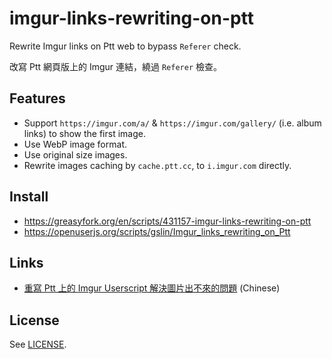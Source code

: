 # imgur-links-rewriting-on-ptt

Rewrite Imgur links on Ptt web to bypass `Referer` check.

改寫 Ptt 網頁版上的 Imgur 連結，繞過 `Referer` 檢查。

## Features

* Support `https://imgur.com/a/` & `https://imgur.com/gallery/` (i.e. album links) to show the first image.
* Use WebP image format.
* Use original size images.
* Rewrite images caching by `cache.ptt.cc`, to `i.imgur.com` directly.

## Install

* https://greasyfork.org/en/scripts/431157-imgur-links-rewriting-on-ptt
* https://openuserjs.org/scripts/gslin/Imgur_links_rewriting_on_Ptt

## Links

* [重寫 Ptt 上的 Imgur Userscript 解決圖片出不來的問題](https://blog.gslin.org/archives/2021/08/22/10287/%e9%87%8d%e5%af%ab-ptt-%e4%b8%8a%e7%9a%84-imgur-userscript-%e8%a7%a3%e6%b1%ba%e5%9c%96%e7%89%87%e5%87%ba%e4%b8%8d%e4%be%86%e7%9a%84%e5%95%8f%e9%a1%8c/) (Chinese)

## License

See [LICENSE](LICENSE).
